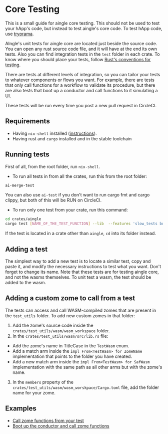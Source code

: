 # Core Testing

This is a small guide for aingle core testing. This should not be used to test your hApp's code, but instead to test aingle's core code. To test hApp code, use [tryorama](https://github.com/ai-host/tryorama).

AIngle's unit tests for aingle core are located just beside the source code. You can open any rust source code file, and it will have at the end its own tests. Also you can find integration tests in the `test` folder in each crate. To know where you should place your tests, follow [Rust's conventions for testing](https://doc.rust-lang.org/book/ch11-03-test-organization.html).

There are tests at different levels of integration, so you can tailor your tests to whatever components or flows you want. For example, there are tests that only call functions for a workflow to validate its procedure, but there are also tests that boot up a conductor and call functions to it simulating a UI.

These tests will be run every time you post a new pull request in CircleCI.

## Requirements

- Having `nix-shell` installed ([instructions](https://nixos.org/download.html)).
- Having rust and `cargo` installed and in the stable toolchain

## Running tests

First of all, from the root folder, run `nix-shell`.

- To run all tests in from all the crates, run this from the root folder:

```bash
ai-merge-test
```

You can also use `ai-test` if you don't want to run cargo fmt and cargo clippy, but both of this will be RUN on CircleCI.

- To run only one test from your crate, run this command:

```bash
cd crates/aingle
cargo test [NAME_OF_THE_TEST_FUNCTION] --lib  --features 'slow_tests build_wasms' -- --nocapture
```

If the test is located in a crate other than `aingle`, `cd` into its folder instead.

## Adding a test

The simplest way to add a new test is to locate a similar test, copy and paste it, and modify the necessary instructions to test what you want. Don't forget to change its name. Note that these tests are for testing aingle core, and not the wasms themselves. To unit test a wasm, the test should be added to the wasm.

## Adding a custom zome to call from a test

The tests can access and call WASM-compiled zomes that are present in the `test_utils` folder. To add new custom zomes in that folder:

1. Add the zome's source code inside the `crates/test_utils/wasm/wasm_workspace` folder.
2. In the `crates/test_utils/wasm/src/lib.rs` file:
- Add the zome's name in TitleCase in the `TestWasm` enum.
- Add a match arm inside the `impl From<TestWasm> for ZomeName` implementation that points to the folder you have created.
- Add a new match arm inside the `impl From<TestWasm> for SafWasm` implementation with the same path as all other arms but with the zome's name.
3. In the `members` property of the `crates/test_utils/wasm/wasm_worskpace/Cargo.toml` file, add the folder name for your zome.

## Examples

- [Call zome functions from your test](https://github.com/AIngleLab/aingle/blob/develop/crates/aingle/src/core/ribosome/host_fn/commit_entry.rs#L234)
- [Boot up the conductor and call zome functions](https://github.com/AIngleLab/aingle/blob/develop/crates/aingle/tests/ser_regression.rs)
